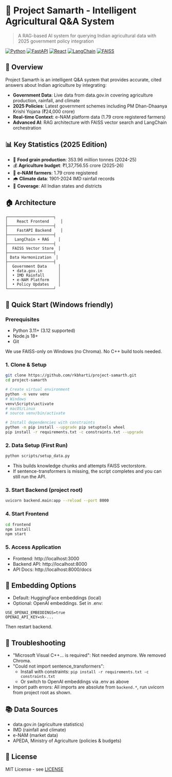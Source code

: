# 🌾 Project Samarth - Intelligent Agricultural Q&A System

> A RAG-based AI system for querying Indian agricultural data with 2025 government policy integration

[![Python](https://img.shields.io/badge/Python-3.11-blue.svg)](https://python.org)
[![FastAPI](https://img.shields.io/badge/FastAPI-0.104.1-green.svg)](https://fastapi.tiangolo.com)
[![React](https://img.shields.io/badge/React-18.2-blue.svg)](https://reactjs.org)
[![LangChain](https://img.shields.io/badge/LangChain-0.1.20-orange.svg)](https://langchain.com)
[![FAISS](https://img.shields.io/badge/FAISS-1.12.0-red.svg)](https://github.com/facebookresearch/faiss)

## 🎯 Overview

Project Samarth is an intelligent Q&A system that provides accurate, cited answers about Indian agriculture by integrating:

- **Government Data**: Live data from data.gov.in covering agriculture production, rainfall, and climate
- **2025 Policies**: Latest government schemes including PM Dhan-Dhaanya Krishi Yojana (₹24,000 crore)
- **Real-time Context**: e-NAM platform data (1.79 crore registered farmers)
- **Advanced AI**: RAG architecture with FAISS vector search and LangChain orchestration

## 📊 Key Statistics (2025 Edition)

- 🌾 **Food grain production**: 353.96 million tonnes (2024-25)
- 💰 **Agriculture budget**: ₹1,37,756.55 crore (2025-26)
- 👥 **e-NAM farmers**: 1.79 crore registered
- 🌧️ **Climate data**: 1901-2024 IMD rainfall records
- 📍 **Coverage**: All Indian states and districts

## 🏠 Architecture

```
┌────────────────────┐
│    React Frontend     │
├────────────────────┤
│    FastAPI Backend    │
├────────────────────┤
│   LangChain + RAG    │
├────────────────────┤
│  FAISS Vector Store  │
├────────────────────┤
│ Data Harmonization  │
├────────────────────┤
│  Government Data     │
│  • data.gov.in       │
│  • IMD Rainfall      │
│  • e-NAM Platform    │
│  • Policy Updates    │
└────────────────────┘
```

## 🚀 Quick Start (Windows friendly)

### Prerequisites
- Python 3.11+ (3.12 supported)
- Node.js 18+
- Git

We use FAISS-only on Windows (no Chroma). No C++ build tools needed.

### 1. Clone & Setup
```bash
git clone https://github.com/rkbharti/project-samarth.git
cd project-samarth

# Create virtual environment
python -m venv venv
# Windows
venv\Scripts\activate
# macOS/Linux
# source venv/bin/activate

# Install dependencies with constraints
python -m pip install --upgrade pip setuptools wheel
pip install -r requirements.txt -c constraints.txt --upgrade
```

### 2. Data Setup (First Run)
```bash
python scripts/setup_data.py
```
- This builds knowledge chunks and attempts FAISS vectorstore.
- If sentence-transformers is missing, the script completes and you can still run the API.

### 3. Start Backend (project root)
```bash
uvicorn backend.main:app --reload --port 8000
```

### 4. Start Frontend
```bash
cd frontend
npm install
npm start
```

### 5. Access Application
- Frontend: http://localhost:3000
- Backend API: http://localhost:8000
- API Docs: http://localhost:8000/docs

## 🔁 Embedding Options
- Default: HuggingFace embeddings (local)
- Optional: OpenAI embeddings. Set in .env:
```
USE_OPENAI_EMBEDDINGS=true
OPENAI_API_KEY=sk-...
```
Then restart backend.

## 🧰 Troubleshooting
- "Microsoft Visual C++… is required": Not needed anymore. We removed Chroma.
- "Could not import sentence_transformers":
  - Install with constraints: `pip install -r requirements.txt -c constraints.txt`
  - Or switch to OpenAI embeddings via .env as above
- Import path errors: All imports are absolute from `backend.*`, run uvicorn from project root as shown.

## 📚 Data Sources
- data.gov.in (agriculture statistics)
- IMD (rainfall and climate)
- e-NAM (market data)
- APEDA, Ministry of Agriculture (policies & budgets)

## 📝 License
MIT License - see [LICENSE](LICENSE)
